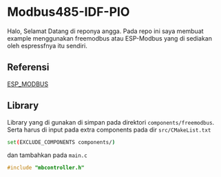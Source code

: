 # Modbus485-IDF-PIO
Halo, Selamat Datang di reponya angga. Pada repo ini saya membuat example menggunakan freemodbus atau ESP-Modbus yang di sediakan oleh espressfnya itu sendiri.

## Referensi

[ESP_MODBUS](https://docs.espressif.com/projects/esp-idf/en/latest/esp32/api-reference/protocols/modbus.html)

## Library
Library yang di gunakan di simpan pada direktori `components/freemodbus`. Serta harus di input pada extra components pada dir `src/CMakeList.txt`
```bash
set(EXCLUDE_COMPONENTS components/)
```
dan tambahkan pada `main.c`
```c
#include "mbcontroller.h"
```
